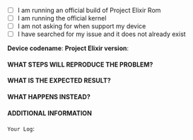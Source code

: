 - [ ] I am running an official build of Project Elixir Rom
- [ ] I am running the official kernel
- [ ] I am not asking for when support my device
- [ ] I have searched for my issue and it does not already exist

**Device codename**: <!-- Device codename -->
**Project Elixir version**: <!-- ROM version installed -->

#### WHAT STEPS WILL REPRODUCE THE PROBLEM?
<!-- Explain the steps necessaryto reproduce the problem, as completely as possible -->

#### WHAT IS THE EXPECTED RESULT?
<!-- Explain what the expected result is, as completely as possible -->

#### WHAT HAPPENS INSTEAD?
<!-- Explain what happens instead, as completely as possible -->

#### ADDITIONAL INFORMATION
<!-- Add any additional information you know about the issue, such as possible causes and solutions -->

<!-- Use https://termbin.com/ and upload your log -->
`Your Log`: <!-- Link here -->
